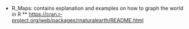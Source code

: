 * R_Maps: contains explanation and examples on how to graph the world in R
**  <https://cran.r-project.org/web/packages/rnaturalearth/README.html>
